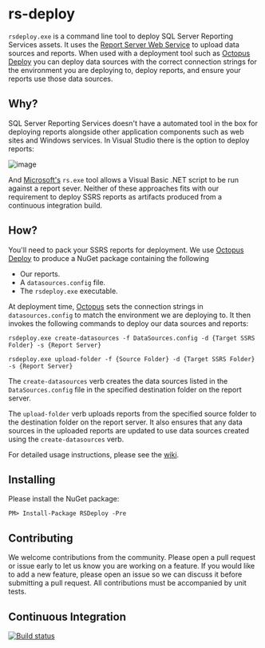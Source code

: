 # rs-deploy

`rsdeploy.exe` is a command line tool to deploy SQL Server Reporting Services assets.  It uses the [Report Server Web Service](https://msdn.microsoft.com/en-us/library/ms152787.aspx) to upload data sources and reports.  When used with a deployment tool such as [Octopus Deploy](https://octopus.com/) you can deploy data sources with the correct connection strings for the environment you are deploying to, deploy reports, and ensure your reports use those data sources.  

## Why?

SQL Server Reporting Services doesn't have a automated tool in the box for deploying reports alongside other application components such as web sites and Windows services.  In Visual Studio there is the option to deploy reports:

![image](https://cloud.githubusercontent.com/assets/2734580/11786073/8de64248-a27c-11e5-8280-948a65283cdc.png)

And [Microsoft's](https://msdn.microsoft.com/en-us/library/ms162839.aspx) `rs.exe` tool allows a Visual Basic .NET script to be run against a report sever.  Neither of these approaches fits with our requirement to deploy SSRS reports as artifacts produced from a continuous integration build.

## How?

You'll need to pack your SSRS reports for deployment.  We use [Octopus Deploy](https://octopus.com/) to produce a NuGet package containing the following

- Our reports.
- A `datasources.config` file.
- The `rsdeploy.exe` executable.  

At deployment time, [Octopus](https://octopus.com/) sets the connection strings in `datasources.config` to match the environment we are deploying to.  It then invokes the following commands to deploy our data sources and reports:

````
rsdeploy.exe create-datasources -f DataSources.config -d {Target SSRS Folder} -s {Report Server}

rsdeploy.exe upload-folder -f {Source Folder} -d {Target SSRS Folder} -s {Report Server}
```` 

The `create-datasources` verb creates the data sources listed in the `DataSources.config` file in the specified destination folder on the report server.

The `upload-folder` verb uploads reports from the specified source folder to the destination folder on the report server.  It also ensures that any data sources in the uploaded reports are updated to use data sources created using the `create-datasources` verb.

For detailed usage instructions, please see the [wiki](https://github.com/CityOfYork/rs-deploy/wiki).

## Installing

Please install the NuGet package:

````
PM> Install-Package RSDeploy -Pre
````

## Contributing

We welcome contributions from the community.  Please open a pull request or issue early to let us know you are working on a feature.  If you would like to add a new feature, please open an issue so we can discuss it before submitting a pull request.  All contributions must be accompanied by unit tests.

## Continuous Integration

[![Build status](https://ci.appveyor.com/api/projects/status/axkinbek2iqdwktg?svg=true)](https://ci.appveyor.com/project/CityOfYork/rs-deploy)
